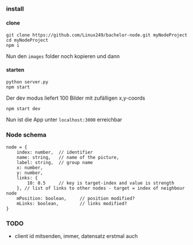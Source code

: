 ### install

#### clone
```
git clone https://github.com/Linux249/bachelor-node.git myNodeProject
cd myNodeProject
npm i
```

Nun den `images` folder noch kopieren und dann

#### starten
```
python server.py
npm start
```

Der dev modus liefert 100 Bilder mit zufälligen x,y-coords
```
npm start dev
```

Nun ist die App unter `localhost:3000` erreichbar


### Node schema
```
node = {
    index: number,  // identifier
    name: string,   // name of the picture,
    label: string,  // group name
    x: number,
    y: number,
    links: {
        10: 0.5     // key is target-index and value is strength
    }, // list of links to other nodes - target = index of neighbour node
    mPosition: boolean,     // position modified?
    mLinks: boolean,        // links modified?
}
```

### TODO 
- client id mitsenden, immer, datensatz erstmal auch
